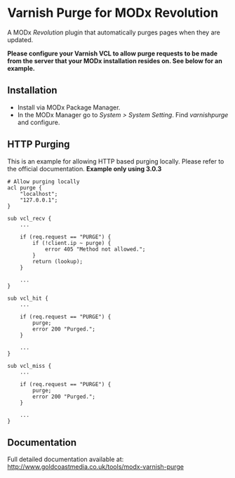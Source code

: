 Varnish Purge for MODx Revolution
=============================

A MODx *Revolution* plugin that automatically purges pages when they are updated.

**Please configure your Varnish VCL to allow purge requests to be made
from the server that your MODx installation resides on. See below for an example.**

Installation
-----------
- Install via MODx Package Manager.
- In the MODx Manager go to *System > System Setting*. Find *varnishpurge* and configure.

HTTP Purging
-----------
This is an example for allowing HTTP based purging locally. Please refer
to the official documentation. **Example only using 3.0.3**

```
# Allow purging locally
acl purge {
	"localhost";
	"127.0.0.1";
}

sub vcl_recv {
	...
	
	if (req.request == "PURGE") {
		if (!client.ip ~ purge) {
			error 405 "Method not allowed.";
		}
		return (lookup);
	}
	
	...
}

sub vcl_hit {
	...
	
	if (req.request == "PURGE") {
		purge;
		error 200 "Purged.";
	}
	
	...
}

sub vcl_miss {
	...
	
	if (req.request == "PURGE") {
		purge;
		error 200 "Purged.";
	}
	
	...
}

```

Documentation
------------
Full detailed documentation available at:
http://www.goldcoastmedia.co.uk/tools/modx-varnish-purge
